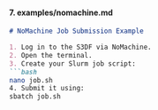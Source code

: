 #### 7. examples/nomachine.md

```markdown
# NoMachine Job Submission Example

1. Log in to the S3DF via NoMachine.
2. Open the terminal.
3. Create your Slurm job script:
```bash
nano job.sh
4. Submit it using:
sbatch job.sh
